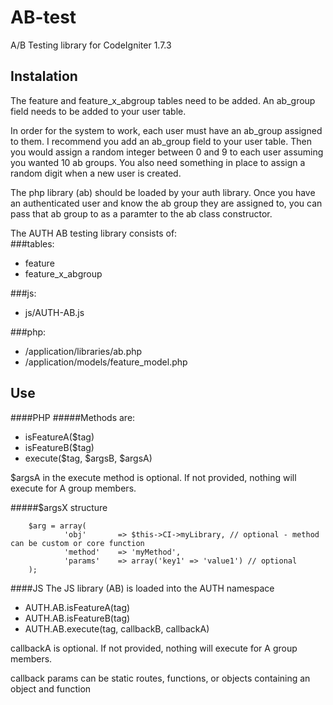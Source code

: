 AB-test
=======
A/B Testing library for CodeIgniter 1.7.3

Instalation
-----------
The feature and feature_x_abgroup tables need to be added. An ab_group field needs to be added to your user table.

In order for the system to work, each user must have an ab_group assigned to them.
I recommend you add an ab_group field to your user table.
Then you would assign a random integer between 0 and 9 to each user assuming you wanted 10 ab groups.
You also need something in place to assign a random digit when a new user is created.

The php library (ab) should be loaded by your auth library. 
Once you have an authenticated user and know the ab group they are assigned to,
you can pass that ab group to as a paramter to the ab class constructor.

The AUTH AB testing library consists of:   
###tables: 
- feature
- feature_x_abgroup

###js:
- js/AUTH-AB.js

###php:
- /application/libraries/ab.php
- /application/models/feature_model.php

Use
---
####PHP
#####Methods are:
- isFeatureA($tag)
- isFeatureB($tag)
- execute($tag, $argsB, $argsA)

$argsA in the execute method is optional. If not provided, nothing will execute for A group members.

#####$argsX structure

        $arg = array(
                'obj'       => $this->CI->myLibrary, // optional - method can be custom or core function
                'method'    => 'myMethod', 
                'params'    => array('key1' => 'value1') // optional
        );

####JS
The JS library (AB) is loaded into the AUTH namespace
- AUTH.AB.isFeatureA(tag)
- AUTH.AB.isFeatureB(tag)
- AUTH.AB.execute(tag, callbackB, callbackA)

callbackA is optional. If not provided, nothing will execute for A group members.

callback params can be static routes, functions, or objects containing an object and function